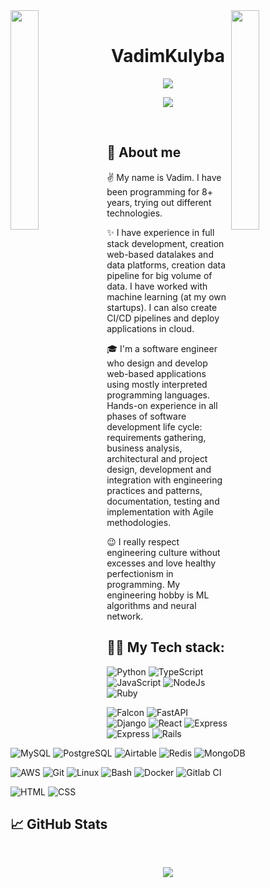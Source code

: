 <img align="left" src="https://user-images.githubusercontent.com/65187002/144930161-2f783401-8d27-4fdf-a2f7-cc0ba32f1f1f.gif" width="30%" style="display:inline;">
<img align="right" src="https://user-images.githubusercontent.com/65187002/144930161-2f783401-8d27-4fdf-a2f7-cc0ba32f1f1f.gif" width="30%" style="display:inline;">

<br>

<p align="center">
    <h1 align="center">VadimKulyba</h1>
    <p align="center">
        <img id="preview" src="https://api.visitorbadge.io/api/VisitorHit?user=VadimKulyba&repo=github-visitors-badge&countColor=%23D62F79">
    </p>
</p>

<p align="center">
    <img src="https://readme-typing-svg.herokuapp.com/?lines=Welcome+to+my+profile!;Have+a+look+around!&font=Fira%20Code&color=%23D62F79&center=true&width=280&height=50">
</p>

<br>

## 🔭 About me

<p>
    ✌️ My name is Vadim. I have been programming for 8+ years, trying out different technologies.
</p>

<p>
    ✨ I have experience in full stack development, creation web-based datalakes and data platforms, creation data pipeline for big volume of data. I have worked with machine learning (at my own startups). I can also create CI/CD pipelines and deploy applications in cloud.
</p>

<p>
    🎓 I'm a software engineer who design and develop web-based applications using mostly interpreted programming languages. Hands-on experience in all phases of software development life cycle: requirements gathering, business analysis, architectural and project design, development and integration with engineering practices and patterns, documentation, testing and implementation with Agile methodologies.
</p>

<p>
    😉 I really respect engineering culture without excesses and love healthy perfectionism in programming. My engineering hobby is ML algorithms and neural network.
</p>

## 👩‍💻 My Tech stack:

![Python](https://img.shields.io/badge/-Python-333?style=for-the-badge&logo=python)
![TypeScript](https://img.shields.io/badge/-TypeScript-333?style=for-the-badge&logo=typescript)
![JavaScript](https://img.shields.io/badge/-JavaScript-333?style=for-the-badge&logo=javascript)
![NodeJs](https://img.shields.io/badge/-NodeJs-333?style=for-the-badge&logo=node.js)
![Ruby](https://img.shields.io/badge/-Ruby-333?style=for-the-badge&logo=ruby)

![Falcon](https://img.shields.io/badge/-Falcon-333?style=for-the-badge&logo=Falcon)
![FastAPI](https://img.shields.io/badge/-FastAPI-333?style=for-the-badge&logo=FastAPI)
![Django](https://img.shields.io/badge/-Django-333?style=for-the-badge&logo=Django)
![React](https://img.shields.io/badge/-React-333?style=for-the-badge&logo=React)
![Express](https://img.shields.io/badge/-Remix-333?style=for-the-badge&logo=Remix)
![Express](https://img.shields.io/badge/-Express-333?style=for-the-badge&logo=Express)
![Rails](https://img.shields.io/badge/-Rails-333?style=for-the-badge&logo=RubyOnRails)

![MySQL](https://img.shields.io/badge/-MySQL-333?style=for-the-badge&logo=mysql)
![PostgreSQL](https://img.shields.io/badge/-PostgreSQL-333?style=for-the-badge&logo=postgresql)
![Airtable](https://img.shields.io/badge/-Airtable-333?style=for-the-badge&logo=Airtable)
![Redis](https://img.shields.io/badge/-Redis-333?style=for-the-badge&logo=Redis)
![MongoDB](https://img.shields.io/badge/-MongoDB-333?style=for-the-badge&logo=MongoDB)

![AWS](https://img.shields.io/badge/-AWS-333?style=for-the-badge&logo=AWS)
![Git](https://img.shields.io/badge/-Git-333?style=for-the-badge&logo=Git)
![Linux](https://img.shields.io/badge/-Linux-333?style=for-the-badge&logo=Linux)
![Bash](https://img.shields.io/badge/-Bash-333?style=for-the-badge)
![Docker](https://img.shields.io/badge/-Docker-333?style=for-the-badge&logo=Docker)
![Gitlab CI](https://img.shields.io/badge/-GitlabCI-333?style=for-the-badge&logo=Gitlab)

![HTML](https://img.shields.io/badge/-HTML-333?style=for-the-badge&logo=html5)
![CSS](https://img.shields.io/badge/-CSS-333?style=for-the-badge&logo=css3&logoColor=blue)

## 📈 GitHub Stats

<br>

<p align="center">
    <a href="https://github.com/VadimKulyba">
        <img src="https://github-readme-stats.vercel.app/api/top-langs/?username=VadimKulyba&theme=dark&hide=html,css,cmake&layout=compact&langs_count=5&bg_color=101010&hide_title=true">
    </a>
</p>
